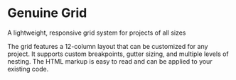 # Genuine Grid
A lightweight, responsive grid system for projects of all sizes

The grid features a 12-column layout that can be customized for any project. It supports custom breakpoints, gutter sizing, and multiple levels of nesting. The HTML markup is easy to read and can be applied to your existing code.